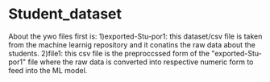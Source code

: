 # Student_dataset
About the ywo files first is:
1)exported-Stu-por1: this dataset/csv file is taken from the machine learnig repository and it conatins the raw data about the students.
2)file1: this csv file is the preproccssed form of the "exported-Stu-por1" file where the raw data is converted into respective numeric form to feed into the ML model.
